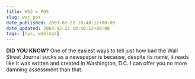 ```yaml
---
title: WSJ = POS
slug: wsj_pos
date_published: 2003-02-22 18:40:12+00:00
date_updated: 2003-02-22 18:40:12+00:00
tags: [nyc, weblogs]
---
```

**DID YOU KNOW?** One of the easiest ways to tell just how bad the Wall Street Journal sucks as a newspaper is because, despite its name, it reads like it was written and created in Washington, D.C. I can offer you no more damning assessment than that.
